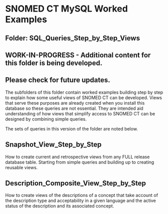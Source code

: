 # SNOMED CT MySQL Worked Examples
## Folder: SQL_Queries_Step_by_Step_Views

## WORK-IN-PROGRESS - Additional content for this folder is being developed.
## Please check for future updates.

The subfolders of this folder contain worked examples building step by step to explain how some useful views of SNOMED CT can be developed. Views that serve these purposes are already created when you install this database so these queries are not essential. They are intended aid understanding of how views that simplify access to SNOMED CT can be designed by combining simple queries.

The sets of queries in this version of the folder are noted below.

## Snapshot_View_Step_by_Step ##

How to create current and retrospective views from any FULL release database table. Starting from simple queries and building up to creating reusable views.


## Description_Composite_View_Step_by_Step ##

How to create views of the descriptions of a concept that take account of the description type and acceptability in a given language and the active status of the description and its associated concept. 



